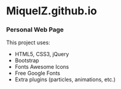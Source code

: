 # MiquelZ.github.io
### Personal Web Page

This project uses:
- HTML5, CSS3, jQuery
- Bootstrap
- Fonts Awesome Icons
- Free Google Fonts
- Extra plugins (particles, animations, etc.)